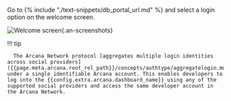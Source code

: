  Go to {% include "./text-snippets/db_portal_url.md" %} and select a login option on the welcome screen.

![Welcome screen](/img/an_db_welcome.png){.an-screenshots}

!!! tip
    
      The Arcana Network protocol [aggregates multiple login identities across social providers]({{page.meta.arcana.root_rel_path}}/concepts/authtype/aggregatelogin.md) under a single identifiable Arcana account. This enables developers to log into the {{config.extra.arcana.dashboard_name}} using any of the supported social providers and access the same developer account in the Arcana Network.

